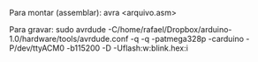 Para montar (assemblar):
avra <arquivo.asm>

Para gravar:
sudo avrdude -C/home/rafael/Dropbox/arduino-1.0/hardware/tools/avrdude.conf -q -q -patmega328p -carduino -P/dev/ttyACM0 -b115200 -D -Uflash:w:blink.hex:i
